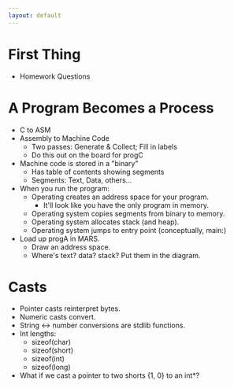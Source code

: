 ```yaml
---
layout: default
---
```


# First Thing
 
 - Homework Questions

# A Program Becomes a Process

 - C to ASM
 - Assembly to Machine Code
   - Two passes: Generate &amp; Collect; Fill in labels
   - Do this out on the board for progC
 - Machine code is stored in a "binary"
   - Has table of contents showing segments
   - Segments: Text, Data, others...
 - When you run the program:
   - Operating creates an address space for your program.
     - It'll look like you have the only program in memory.
   - Operating system copies segments from binary to memory.
   - Operating system allocates stack (and heap).
   - Operating system jumps to entry point (conceptually, main:)
 - Load up progA in MARS.
   - Draw an address space.
   - Where's text? data? stack? Put them in the diagram.

# Casts

 - Pointer casts reinterpret bytes.
 - Numeric casts convert.
 - String <-> number conversions are stdlib functions.
 - Int lengths:
   - sizeof(char)
   - sizeof(short)
   - sizeof(int)
   - sizeof(long)
 - What if we cast a pointer to two shorts {1, 0} to an int*?


